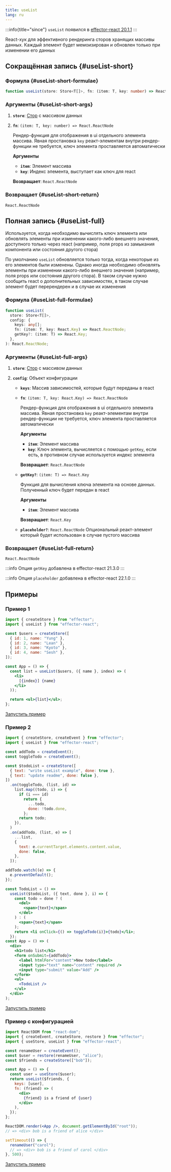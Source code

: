 ```yaml
---
title: useList
lang: ru
---
```


:::info{title="since"}
`useList` появился в [effector-react 20.1.1](https://changelog.effector.dev/#effector-react-20-1-1)
:::

React-хук для эффективного рендеринга сторов хранящих массивы данных.
Каждый элемент будет мемоизирован и обновлен только при изменении его данных

## Сокращённая запись {#useList-short}

### Формула {#useList-short-formulae}

```ts
function useList(store: Store<T[]>, fn: (item: T, key: number) => React.ReactNode): React.ReactNode;
```

### Аргументы {#useList-short-args}

1. **`store`**: [Стор](/ru/api/effector/Store) с массивом данных
2. **`fn`**: `(item: T, key: number) => React.ReactNode`

   Рендер-функция для отображения в ui отдельного элемента массива. Явная простановка `key` реакт-элементам внутри рендер-функции не требуется, ключ элемента проставляется автоматически

   **Аргументы**

   - **`item`**: Элемент массива
   - **`key`**: Индекс элемента, выступает как ключ для react

   **Возвращает**: `React.ReactNode`

### Возвращает {#useList-short-return}

`React.ReactNode`

## Полная запись {#useList-full}

Используется, когда необходимо вычислять ключ элемента или обновлять элементы при изменении какого-либо внешнего значения, доступного только через react (например, поля props из замыкания компонента или состояния другого стора)

По умолчанию `useList` обновляется только тогда, когда некоторые из его элементов были изменены.
Однако иногда необходимо обновлять элементы при изменении какого-либо внешнего значения (например, поля props или состояния другого стора).
В таком случае нужно сообщить react о дополнительных зависимостях, в таком случае элемент будет перерендерен и в случае их изменения

### Формула {#useList-full-formulae}

```ts
function useList(
  store: Store<T[]>,
  config: {
    keys: any[];
    fn: (item: T, key: React.Key) => React.ReactNode;
    getKey?: (item: T) => React.Key;
  },
): React.ReactNode;
```

### Аргументы {#useList-full-args}

1. **`store`**: [Стор](/ru/api/effector/Store) с массивом данных
2. **`config`**: Объект конфигурации

   - **`keys`**: Массив зависимостей, которые будут переданы в react
   - **`fn`**: `(item: T, key: React.Key) => React.ReactNode`

     Рендер-функция для отображения в ui отдельного элемента массива. Явная простановка `key` реакт-элементам внутри рендер-функции не требуется, ключ элемента проставляется автоматически

     **Аргументы**

     - **`item`**: Элемент массива
     - **`key`**: Ключ элемента, вычисляется с помощью `getKey`, если есть, в противном случае используется индекс элемента

     **Возвращает**: `React.ReactNode`

   - **`getKey?`**: `(item: T) => React.Key`

     Функция для вычисления ключа элемента на основе данных. Полученный ключ будет передан в react

     **Аргументы**

     - **`item`**: Элемент массива

     **Возвращает**: `React.Key`

   - **`placeholder?`**: `React.ReactNode` Опциональный реакт-элемент который будет использован в случае пустого массива

### Возвращает {#useList-full-return}

`React.ReactNode`

:::info
Опция `getKey` добавлена в effector-react 21.3.0
:::

:::info
Опция `placeholder` добавлена в effector-react 22.1.0
:::

## Примеры

### Пример 1

```jsx
import { createStore } from "effector";
import { useList } from "effector-react";

const $users = createStore([
  { id: 1, name: "Yung" },
  { id: 2, name: "Lean" },
  { id: 3, name: "Kyoto" },
  { id: 4, name: "Sesh" },
]);

const App = () => {
  const list = useList($users, ({ name }, index) => (
    <li>
      [{index}] {name}
    </li>
  ));

  return <ul>{list}</ul>;
};
```

[Запустить пример](https://share.effector.dev/dV9dmuz3)

### Пример 2

```jsx
import { createStore, createEvent } from "effector";
import { useList } from "effector-react";

const addTodo = createEvent();
const toggleTodo = createEvent();

const $todoList = createStore([
  { text: "write useList example", done: true },
  { text: "update readme", done: false },
])
  .on(toggleTodo, (list, id) =>
    list.map((todo, i) => {
      if (i === id)
        return {
          ...todo,
          done: !todo.done,
        };
      return todo;
    }),
  )
  .on(addTodo, (list, e) => [
    ...list,
    {
      text: e.currentTarget.elements.content.value,
      done: false,
    },
  ]);

addTodo.watch((e) => {
  e.preventDefault();
});

const TodoList = () =>
  useList($todoList, ({ text, done }, i) => {
    const todo = done ? (
      <del>
        <span>{text}</span>
      </del>
    ) : (
      <span>{text}</span>
    );
    return <li onClick={() => toggleTodo(i)}>{todo}</li>;
  });
const App = () => (
  <div>
    <h1>todo list</h1>
    <form onSubmit={addTodo}>
      <label htmlFor="content">New todo</label>
      <input type="text" name="content" required />
      <input type="submit" value="Add" />
    </form>
    <ul>
      <TodoList />
    </ul>
  </div>
);
```

[Запустить пример](https://share.effector.dev/dUay9F3U)

### Пример с конфигурацией

```jsx
import ReactDOM from "react-dom";
import { createEvent, createStore, restore } from "effector";
import { useStore, useList } from "effector-react";

const renameUser = createEvent();
const $user = restore(renameUser, "alice");
const $friends = createStore(["bob"]);

const App = () => {
  const user = useStore($user);
  return useList($friends, {
    keys: [user],
    fn: (friend) => (
      <div>
        {friend} is a friend of {user}
      </div>
    ),
  });
};

ReactDOM.render(<App />, document.getElementById("root"));
// => <div> bob is a friend of alice </div>

setTimeout(() => {
  renameUser("carol");
  // => <div> bob is a friend of carol </div>
}, 500);
```

[Запустить пример](https://share.effector.dev/ijRS5TYh)
